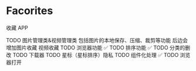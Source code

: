# Facorites

收藏 APP

TODO 图片管理类&视频管理类 包括图片的本地保存、压缩、裁剪等功能 后边会增加图片收藏 视频收藏
TODO 浏览器功能 ✅
TODO 排序功能 ✅
TODO 分类的删改
TODO 下载器
TODO 星标（星标排序）隐私
TODO 组件化处理 ✅
TODO 浏览器打开